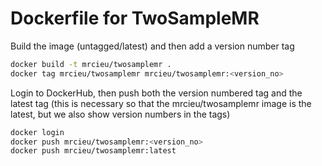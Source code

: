 # Dockerfile for TwoSampleMR

Build the image (untagged/latest) and then add a version number tag

```bash
docker build -t mrcieu/twosamplemr .
docker tag mrcieu/twosamplemr mrcieu/twosamplemr:<version_no>
```

Login to DockerHub, then push both the version numbered tag and the latest tag (this is necessary so that the mrcieu/twosamplemr image is the latest, but we also show version numbers in the tags)

```bash
docker login
docker push mrcieu/twosamplemr:<version_no>
docker push mrcieu/twosamplemr:latest
```
